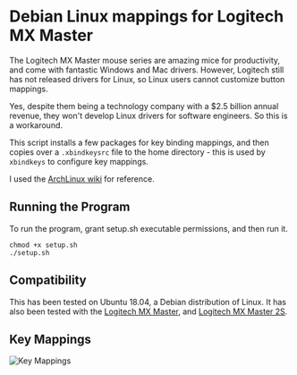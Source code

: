 # Debian Linux mappings for Logitech MX Master 

The Logitech MX Master mouse series are amazing mice for productivity, and come with fantastic Windows and Mac drivers. However, Logitech still has not released drivers for Linux, so Linux users cannot customize button mappings.

Yes, despite them being a technology company with a $2.5 billion annual revenue, they won't develop Linux drivers for software engineers. So this is a workaround.

This script installs a few packages for key binding mappings, and then copies over a ```.xbindkeysrc``` file to the home directory - this is used by ```xbindkeys``` to configure key mappings. 

I used the [ArchLinux wiki](https://wiki.archlinux.org/index.php/Logitech_MX_Master) for reference.  

## Running the Program
To run the program, grant setup.sh executable permissions, and then run it.

```
chmod +x setup.sh
./setup.sh
```

## Compatibility
This has been tested on Ubuntu 18.04, a Debian distribution of Linux. It has also been tested with the [Logitech MX Master](https://amzn.to/2Cn3kjC), and [Logitech MX Master 2S](https://amzn.to/2CONteP).

## Key Mappings
![Key Mappings](http://brianlam.me/assets/images/blog/1539816345.png "Key Mappings")
